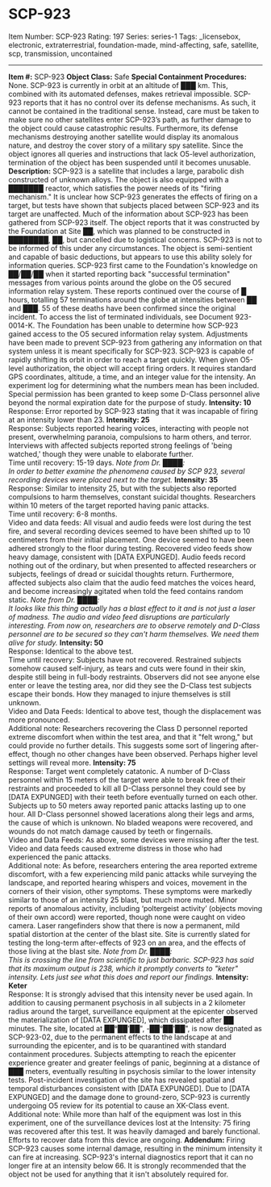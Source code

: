 # SCP-923
Item Number: SCP-923
Rating: 197
Series: series-1
Tags: _licensebox, electronic, extraterrestrial, foundation-made, mind-affecting, safe, satellite, scp, transmission, uncontained

---

**Item #:** SCP-923
**Object Class:** Safe
**Special Containment Procedures:** None. SCP-923 is currently in orbit at an altitude of ███ km. This, combined with its automated defenses, makes retrieval impossible. SCP-923 reports that it has no control over its defense mechanisms. As such, it cannot be contained in the traditional sense.
Instead, care must be taken to make sure no other satellites enter SCP-923’s path, as further damage to the object could cause catastrophic results. Furthermore, its defense mechanisms destroying another satellite would display its anomalous nature, and destroy the cover story of a military spy satellite.
Since the object ignores all queries and instructions that lack O5-level authorization, termination of the object has been suspended until it becomes unusable.
**Description:** SCP-923 is a satellite that includes a large, parabolic dish constructed of unknown alloys. The object is also equipped with a ███████ reactor, which satisfies the power needs of its "firing mechanism." It is unclear how SCP-923 generates the effects of firing on a target, but tests have shown that subjects placed between SCP-923 and its target are unaffected.
Much of the information about SCP-923 has been gathered from SCP-923 itself. The object reports that it was constructed by the Foundation at Site ██, which was planned to be constructed in ████████, ██, but cancelled due to logistical concerns. SCP-923 is not to be informed of this under any circumstances. The object is semi-sentient and capable of basic deductions, but appears to use this ability solely for information queries.
SCP-923 first came to the Foundation's knowledge on ██/██/██ when it started reporting back "successful termination" messages from various points around the globe on the O5 secured information relay system. These reports continued over the course of █ hours, totalling 57 terminations around the globe at intensities between ██ and ███. 55 of these deaths have been confirmed since the original incident. To access the list of terminated individuals, see Document 923-0014-K. The Foundation has been unable to determine how SCP-923 gained access to the O5 secured information relay system. Adjustments have been made to prevent SCP-923 from gathering any information on that system unless it is meant specifically for SCP-923.
SCP-923 is capable of rapidly shifting its orbit in order to reach a target quickly. When given O5-level authorization, the object will accept firing orders. It requires standard GPS coordinates, altitude, a time, and an integer value for the intensity. An experiment log for determining what the numbers mean has been included. Special permission has been granted to keep some D-Class personnel alive beyond the normal expiration date for the purpose of study.
**Intensity: 10**  
Response: Error reported by SCP-923 stating that it was incapable of firing at an intensity lower than 23.
**Intensity: 25**  
Response: Subjects reported hearing voices, interacting with people not present, overwhelming paranoia, compulsions to harm others, and terror. Interviews with affected subjects reported strong feelings of 'being watched,' though they were unable to elaborate further.  
Time until recovery: 15-19 days.
_Note from Dr. ████:  
In order to better examine the phenomena caused by SCP 923, several recording devices were placed next to the target._
**Intensity: 35**  
Response: Similar to intensity 25, but with the subjects also reported compulsions to harm themselves, constant suicidal thoughts. Researchers within 10 meters of the target reported having panic attacks.  
Time until recovery: 6-8 months.  
Video and data feeds: All visual and audio feeds were lost during the test fire, and several recording devices seemed to have been shifted up to 10 centimeters from their initial placement. One device seemed to have been adhered strongly to the floor during testing.
Recovered video feeds show heavy damage, consistent with [DATA EXPUNGED]. Audio feeds record nothing out of the ordinary, but when presented to affected researchers or subjects, feelings of dread or suicidal thoughts return. Furthermore, affected subjects also claim that the audio feed matches the voices heard, and become increasingly agitated when told the feed contains random static.
_Note from Dr. ████:  
It looks like this thing actually has a blast effect to it and is not just a laser of madness. The audio and video feed disruptions are particularly interesting. From now on, researchers are to observe remotely and D-Class personnel are to be secured so they can't harm themselves. We need them alive for study._
**Intensity: 50**  
Response: Identical to the above test.  
Time until recovery: Subjects have not recovered. Restrained subjects somehow caused self-injury, as tears and cuts were found in their skin, despite still being in full-body restraints. Observers did not see anyone else enter or leave the testing area, nor did they see the D-Class test subjects escape their bonds. How they managed to injure themselves is still unknown.  
Video and Data Feeds: Identical to above test, though the displacement was more pronounced.  
Additional note: Researchers recovering the Class D personnel reported extreme discomfort when within the test area, and that it "felt wrong," but could provide no further details. This suggests some sort of lingering after-effect, though no other changes have been observed. Perhaps higher level settings will reveal more.
**Intensity: 75**  
Response: Target went completely catatonic. A number of D-Class personnel within 15 meters of the target were able to break free of their restraints and proceeded to kill all D-Class personnel they could see by [DATA EXPUNGED] with their teeth before eventually turned on each other. Subjects up to 50 meters away reported panic attacks lasting up to one hour. All D-Class personnel showed lacerations along their legs and arms, the cause of which is unknown. No bladed weapons were recovered, and wounds do not match damage caused by teeth or fingernails.  
Video and Data Feeds: As above, some devices were missing after the test. Video and data feeds caused extreme distress in those who had experienced the panic attacks.  
Additional note: As before, researchers entering the area reported extreme discomfort, with a few experiencing mild panic attacks while surveying the landscape, and reported hearing whispers and voices, movement in the corners of their vision, other symptoms. These symptoms were markedly similar to those of an intensity 25 blast, but much more muted. Minor reports of anomalous activity, including ‘poltergeist activity’ (objects moving of their own accord) were reported, though none were caught on video camera. Laser rangefinders show that there is now a permanent, mild spatial distortion at the center of the blast site. Site is currently slated for testing the long-term after-effects of 923 on an area, and the effects of those living at the blast site.
_Note from Dr. ████:  
This is crossing the line from scientific to just barbaric. SCP-923 has said that its maximum output is 238, which it promptly converts to "keter" intensity. Lets just see what this does and report our findings._
**Intensity: Keter**  
Response: It is strongly advised that this intensity never be used again. In addition to causing permanent psychosis in all subjects in a 2 kilometer radius around the target, surveillance equipment at the epicenter observed the materialization of [DATA EXPUNGED], which dissipated after ██ minutes. The site, located at ██°██'██", -██°██'██", is now designated as SCP-923-02, due to the permanent effects to the landscape at and surrounding the epicenter, and is to be quarantined with standard containment procedures. Subjects attempting to reach the epicenter experience greater and greater feelings of panic, beginning at a distance of ███ meters, eventually resulting in psychosis similar to the lower intensity tests. Post-incident investigation of the site has revealed spatial and temporal disturbances consistent with [DATA EXPUNGED]. Due to [DATA EXPUNGED] and the damage done to ground-zero, SCP-923 is currently undergoing O5 review for its potential to cause an XK-Class event.  
Additional note: While more than half of the equipment was lost in this experiment, one of the surveillance devices lost at the Intensity: 75 firing was recovered after this test. It was heavily damaged and barely functional. Efforts to recover data from this device are ongoing.
**Addendum:** Firing SCP-923 causes some internal damage, resulting in the minimum intensity it can fire at increasing. SCP-923's internal diagnostics report that it can no longer fire at an intensity below 66. It is strongly recommended that the object not be used for anything that it isn't absolutely required for.